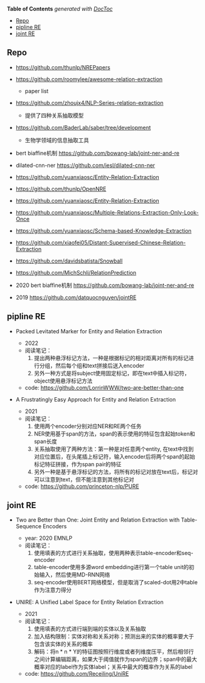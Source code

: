 <!-- START doctoc generated TOC please keep comment here to allow auto update -->
<!-- DON'T EDIT THIS SECTION, INSTEAD RE-RUN doctoc TO UPDATE -->
**Table of Contents**  *generated with [DocToc](https://github.com/thlorenz/doctoc)*

- [Repo](#repo)
- [pipline RE](#pipline-re)
- [joint RE](#joint-re)

<!-- END doctoc generated TOC please keep comment here to allow auto update -->



## Repo

- https://github.com/thunlp/NREPapers
- https://github.com/roomylee/awesome-relation-extraction
  - paper list
- https://github.com/zhoujx4/NLP-Series-relation-extraction
  - 提供了四种关系抽取模型 
- https://github.com/BaderLab/saber/tree/development
  - 生物学领域的信息抽取工具 

- bert biaffine机制 https://github.com/bowang-lab/joint-ner-and-re
- dilated-cnn-ner https://github.com/iesl/dilated-cnn-ner
- https://github.com/yuanxiaosc/Entity-Relation-Extraction
- https://github.com/thunlp/OpenNRE
- https://github.com/yuanxiaosc/Entity-Relation-Extraction
- https://github.com/yuanxiaosc/Multiple-Relations-Extraction-Only-Look-Once
- https://github.com/yuanxiaosc/Schema-based-Knowledge-Extraction
- https://github.com/xiaofei05/Distant-Supervised-Chinese-Relation-Extraction
- https://github.com/davidsbatista/Snowball
- https://github.com/MichSchli/RelationPrediction
- 2020 bert biaffine机制 https://github.com/bowang-lab/joint-ner-and-re
- 2019 https://github.com/datquocnguyen/jointRE


## pipline RE

- Packed Levitated Marker for Entity and Relation Extraction
  - 2022 
  - 阅读笔记：
    1. 提出两种悬浮标记方法，一种是根据标记的相对距离对所有的标记进行分组，然后每个组和text拼接后送入encoder
    2. 另外一种方式是将subject使用固定标记，即在text中插入标记符，object使用悬浮标记方法
  - code: https://github.com/LorrinWWW/two-are-better-than-one

- A Frustratingly Easy Approach for Entity and Relation Extraction
  - 2021
  - 阅读笔记：
    1. 使用两个encoder分别对应NER和RE两个任务
    2. NER使用基于span的方法，span的表示使用的特征包含起始token和span长度
    3. 关系抽取使用了两种方法：第一种是对任意两个entity, 在text中找到对应位置后，在头尾插上标记符，输入encoder后将两个span的起始标记特征拼接，作为span pair的特征
    4. 另外一种是基于悬浮标记的方法，将所有的标记对放在text后，标记对可以注意到text，但不能注意到其他标记对
  - code: https://github.com/princeton-nlp/PURE


## joint RE

- Two are Better than One: Joint Entity and Relation Extraction with Table-Sequence Encoders
  - year: 2020  EMNLP
  - 阅读笔记：
    1. 使用填表的方式进行关系抽取，使用两种表示table-encoder和seq-encoder
    2. table-encoder使用多源word embedding进行第一个table unit的初始输入，然后使用MD-RNN网络
    3. seq-encoder使用BERT网络模型，但是取消了scaled-dot用2中table作为注意力得分

- UNIRE: A Unified Label Space for Entity Relation Extraction
  - 2021
  - 阅读笔记：
    1. 使用填表的方式进行端到端的实体以及关系抽取
    2. 加入结构限制：实体对称和关系对称；预测出来的实体的概率要大于包含该实体的关系的概率
    3. 解码：将n * n * Y的特征图按照行维度或者列维度压平，然后相邻行之间计算编辑距离，如果大于阈值就作为span的边界；span中的最大概率对应的label作为实体label；关系中最大的概率作为关系的label
  - code: https://github.com/Receiling/UniRE

